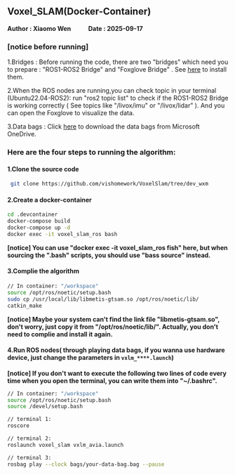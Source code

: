 ## Voxel_SLAM(Docker-Container)

**Author : Xiaomo Wen $\qquad$ Date : 2025-09-17** 

### [notice before running] 
1.Bridges : Before running the code, there are two "bridges" which need you to prepare : "ROS1-ROS2 Bridge" and "Foxglove Bridge" . See [here](https://github.com/vishomework/ros2_driver) to install them.

2.When the ROS nodes are running,you can check topic in your terminal (Ubuntu22.04-ROS2): run "ros2 topic list" to check if the ROS1-ROS2 Bridge is working correctly ( See topics like "/livox/imu" or "/livox/lidar" ). And you can open the Foxglove to visualize the data.

3.Data bags : Click [here](https://onedrive.live.com/?redeem=aHR0cHM6Ly8xZHJ2Lm1zL2YvYy84YjFlZjE4YWU0MTgxYzhkL0VyRXpuaGtKelR4SmlMdUo4QVFER1MwQnZDeTZLc3VhV0YyRDZjbngwNjFHRVE%5FZT1kTVJTbGY&id=8B1EF18AE4181C8D%21s199e33b1cd09493c88bb89f00403192d&cid=8B1EF18AE4181C8D) to download the data bags from Microsoft OneDrive.

### Here are the four steps to running the algorithm:
#### 1.Clone the source code
```bash
 git clone https://github.com/vishomework/VoxelSlam/tree/dev_wxm
```
#### 2.Create a docker-container
```bash
cd .devcontainer 
docker-compose build
docker-compose up -d
docker exec -it voxel_slam_ros bash 
```
**[notice] You can use "docker exec -it voxel_slam_ros fish" here, but when sourcing the ".bash" scripts, you should use "bass source" instead.**
#### 3.Complie the algorithm
```bash
// In container: "/workspace"
source /opt/ros/noetic/setup.bash
sudo cp /usr/local/lib/libmetis-gtsam.so /opt/ros/noetic/lib/
catkin_make
```
 **[notice] Maybe your system can't find the link file "libmetis-gtsam.so", don't worry, just copy it from "/opt/ros/noetic/lib/". Actually, you don't need to complie and install it again.**

#### 4.Run ROS nodes( through playing data bags, if you wanna use hardware device, just change the parameters in `vxlm_****.launch`)
**[notice] If you don't want to execute the following two lines of code every time when you open the terminal, you can write them into "~/.bashrc".**

```bash
// In container: "/workspace"
source /opt/ros/noetic/setup.bash
source /devel/setup.bash

// terminal 1:
roscore

// terminal 2:
roslaunch voxel_slam vxlm_avia.launch

// terminal 3: 
rosbag play --clock bags/your-data-bag.bag --pause
```
        
        
